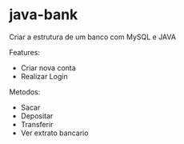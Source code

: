 # java-bank

Criar a estrutura de um banco com MySQL e JAVA

Features:
  * Criar nova conta
  * Realizar Login
  
 Metodos:
  * Sacar
  * Depositar
  * Transferir
  * Ver extrato bancario
